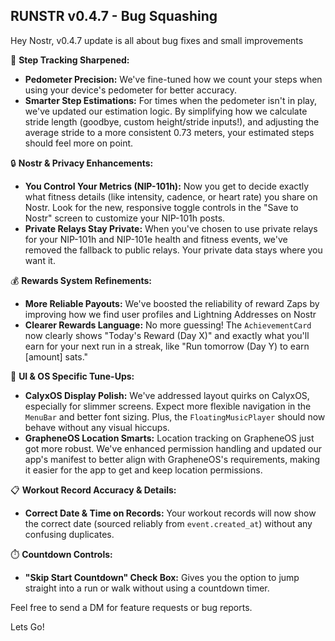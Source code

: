 ## RUNSTR v0.4.7 - Bug Squashing 

Hey Nostr, v0.4.7 update is all about bug fixes and small improvements

🌟 **Step Tracking Sharpened:**
*   **Pedometer Precision:** We've fine-tuned how we count your steps when using your device's pedometer for better accuracy.
*   **Smarter Step Estimations:** For times when the pedometer isn't in play, we've updated our estimation logic. By simplifying how we calculate stride length (goodbye, custom height/stride inputs!), and adjusting the average stride to a more consistent 0.73 meters, your estimated steps should feel more on point.

🔒 **Nostr & Privacy Enhancements:**
*   **You Control Your Metrics (NIP-101h):** Now you get to decide exactly what fitness details (like intensity, cadence, or heart rate) you share on Nostr. Look for the new, responsive toggle controls in the "Save to Nostr" screen to customize your NIP-101h posts.
*   **Private Relays Stay Private:** When you've chosen to use private relays for your NIP-101h and NIP-101e health and fitness events, we've removed the fallback to public relays. Your private data stays where you want it.

💰 **Rewards System Refinements:**
*   **More Reliable Payouts:** We've boosted the reliability of reward Zaps by improving how we find user profiles and Lightning Addresses on Nostr 
*   **Clearer Rewards Language:** No more guessing! The `AchievementCard` now clearly shows "Today's Reward (Day X)" and exactly what you'll earn for your next run in a streak, like "Run tomorrow (Day Y) to earn [amount] sats."

📱 **UI & OS Specific Tune-Ups:**
*   **CalyxOS Display Polish:** We've addressed layout quirks on CalyxOS, especially for slimmer screens. Expect more flexible navigation in the `MenuBar` and better font sizing. Plus, the `FloatingMusicPlayer` should now behave without any visual hiccups.
*   **GrapheneOS Location Smarts:** Location tracking on GrapheneOS just got more robust. We've enhanced permission handling and updated our app's manifest to better align with GrapheneOS's requirements, making it easier for the app to get and keep location permissions.

📋 **Workout Record Accuracy & Details:**
*   **Correct Date & Time on Records:** Your workout records will now show the correct date (sourced reliably from `event.created_at`) without any confusing duplicates.

⏱️ **Countdown Controls:**
*   **"Skip Start Countdown" Check Box:** Gives you the option to jump straight into a run or walk without using a countdown timer.

Feel free to send a DM for feature requests or bug reports. 

Lets Go!
